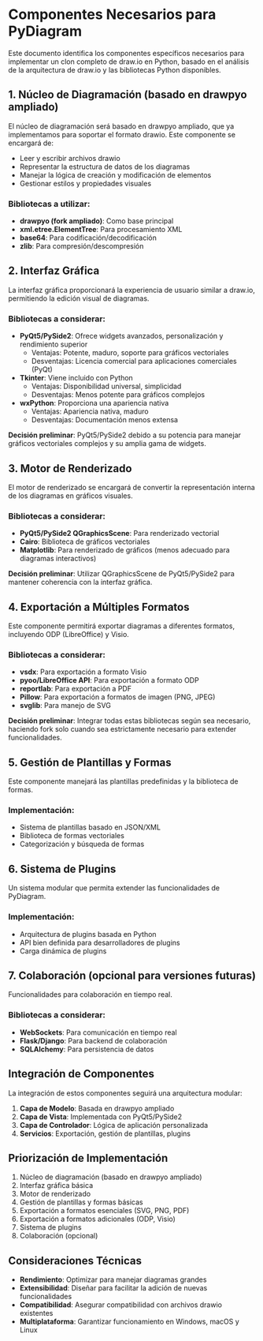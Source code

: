 # Componentes Necesarios para PyDiagram

Este documento identifica los componentes específicos necesarios para implementar un clon completo de draw.io en Python, basado en el análisis de la arquitectura de draw.io y las bibliotecas Python disponibles.

## 1. Núcleo de Diagramación (basado en drawpyo ampliado)

El núcleo de diagramación será basado en drawpyo ampliado, que ya implementamos para soportar el formato drawio. Este componente se encargará de:

- Leer y escribir archivos drawio
- Representar la estructura de datos de los diagramas
- Manejar la lógica de creación y modificación de elementos
- Gestionar estilos y propiedades visuales

### Bibliotecas a utilizar:
- **drawpyo (fork ampliado)**: Como base principal
- **xml.etree.ElementTree**: Para procesamiento XML
- **base64**: Para codificación/decodificación
- **zlib**: Para compresión/descompresión

## 2. Interfaz Gráfica

La interfaz gráfica proporcionará la experiencia de usuario similar a draw.io, permitiendo la edición visual de diagramas.

### Bibliotecas a considerar:
- **PyQt5/PySide2**: Ofrece widgets avanzados, personalización y rendimiento superior
  - Ventajas: Potente, maduro, soporte para gráficos vectoriales
  - Desventajas: Licencia comercial para aplicaciones comerciales (PyQt)
- **Tkinter**: Viene incluido con Python
  - Ventajas: Disponibilidad universal, simplicidad
  - Desventajas: Menos potente para gráficos complejos
- **wxPython**: Proporciona una apariencia nativa
  - Ventajas: Apariencia nativa, maduro
  - Desventajas: Documentación menos extensa

**Decisión preliminar**: PyQt5/PySide2 debido a su potencia para manejar gráficos vectoriales complejos y su amplia gama de widgets.

## 3. Motor de Renderizado

El motor de renderizado se encargará de convertir la representación interna de los diagramas en gráficos visuales.

### Bibliotecas a considerar:
- **PyQt5/PySide2 QGraphicsScene**: Para renderizado vectorial
- **Cairo**: Biblioteca de gráficos vectoriales
- **Matplotlib**: Para renderizado de gráficos (menos adecuado para diagramas interactivos)

**Decisión preliminar**: Utilizar QGraphicsScene de PyQt5/PySide2 para mantener coherencia con la interfaz gráfica.

## 4. Exportación a Múltiples Formatos

Este componente permitirá exportar diagramas a diferentes formatos, incluyendo ODP (LibreOffice) y Visio.

### Bibliotecas a considerar:
- **vsdx**: Para exportación a formato Visio
- **pyoo/LibreOffice API**: Para exportación a formato ODP
- **reportlab**: Para exportación a PDF
- **Pillow**: Para exportación a formatos de imagen (PNG, JPEG)
- **svglib**: Para manejo de SVG

**Decisión preliminar**: Integrar todas estas bibliotecas según sea necesario, haciendo fork solo cuando sea estrictamente necesario para extender funcionalidades.

## 5. Gestión de Plantillas y Formas

Este componente manejará las plantillas predefinidas y la biblioteca de formas.

### Implementación:
- Sistema de plantillas basado en JSON/XML
- Biblioteca de formas vectoriales
- Categorización y búsqueda de formas

## 6. Sistema de Plugins

Un sistema modular que permita extender las funcionalidades de PyDiagram.

### Implementación:
- Arquitectura de plugins basada en Python
- API bien definida para desarrolladores de plugins
- Carga dinámica de plugins

## 7. Colaboración (opcional para versiones futuras)

Funcionalidades para colaboración en tiempo real.

### Bibliotecas a considerar:
- **WebSockets**: Para comunicación en tiempo real
- **Flask/Django**: Para backend de colaboración
- **SQLAlchemy**: Para persistencia de datos

## Integración de Componentes

La integración de estos componentes seguirá una arquitectura modular:

1. **Capa de Modelo**: Basada en drawpyo ampliado
2. **Capa de Vista**: Implementada con PyQt5/PySide2
3. **Capa de Controlador**: Lógica de aplicación personalizada
4. **Servicios**: Exportación, gestión de plantillas, plugins

## Priorización de Implementación

1. Núcleo de diagramación (basado en drawpyo ampliado)
2. Interfaz gráfica básica
3. Motor de renderizado
4. Gestión de plantillas y formas básicas
5. Exportación a formatos esenciales (SVG, PNG, PDF)
6. Exportación a formatos adicionales (ODP, Visio)
7. Sistema de plugins
8. Colaboración (opcional)

## Consideraciones Técnicas

- **Rendimiento**: Optimizar para manejar diagramas grandes
- **Extensibilidad**: Diseñar para facilitar la adición de nuevas funcionalidades
- **Compatibilidad**: Asegurar compatibilidad con archivos drawio existentes
- **Multiplataforma**: Garantizar funcionamiento en Windows, macOS y Linux

